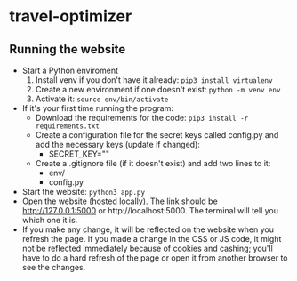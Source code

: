 # travel-optimizer

## Running the website

- Start a Python enviroment
  1. Install venv if you don't have it already: `pip3 install virtualenv`
  2. Create a new environment if one doesn't exist: `python -m venv env`
  3. Activate it: `source env/bin/activate`
- If it's your first time running the program:
  - Download the requirements for the code: `pip3 install -r requirements.txt`
  - Create a configuration file for the secret keys called config.py and add the necessary keys (update if changed):
    - SECRET_KEY="<KEY>"
  - Create a .gitignore file (if it doesn't exist) and add two lines to it:
    - env/
    - config.py
- Start the website: `python3 app.py`
- Open the website (hosted locally). The link should be http://127.0.0.1:5000 or http://localhost:5000. The terminal will tell you which one it is.
- If you make any change, it will be reflected on the website when you refresh the page. If you made a change in the CSS or JS code, it might not be reflected immediately because of cookies and cashing; you'll have to do a hard refresh of the page or open it from another browser to see the changes.
